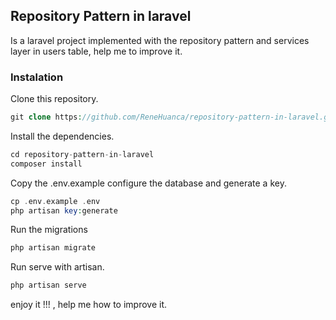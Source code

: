 ## Repository Pattern in laravel

Is a laravel project implemented with the repository pattern and services layer in users table, help me to improve it.

### Instalation

Clone this repository.

```php
git clone https://github.com/ReneHuanca/repository-pattern-in-laravel.git 
```

Install the dependencies.

```php
cd repository-pattern-in-laravel
composer install
```

Copy the .env.example configure the database and generate a key.

```php
cp .env.example .env
php artisan key:generate
```

Run the migrations

```bash
php artisan migrate
```

Run serve with artisan.

```php
php artisan serve
```

enjoy it !!! , help me how to improve it.

